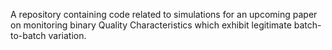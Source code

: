 A repository containing code related to simulations for an upcoming paper on monitoring binary Quality Characteristics which exhibit legitimate batch-to-batch variation.
